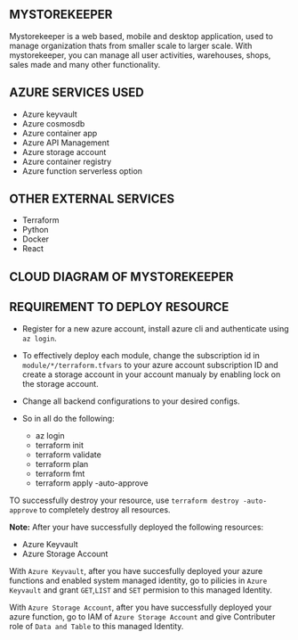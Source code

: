 ## MYSTOREKEEPER

Mystorekeeper is a web based, mobile and desktop application, used to manage organization thats from smaller scale to larger scale. With mystorekeeper, you can manage all user activities, warehouses, shops, sales made and many other functionality.

## AZURE SERVICES USED

* Azure keyvault
* Azure cosmosdb
* Azure container app
* Azure API Management
* Azure storage account
* Azure container registry
* Azure function serverless option

## OTHER EXTERNAL SERVICES

* Terraform
* Python
* Docker
* React

## CLOUD DIAGRAM OF MYSTOREKEEPER

## REQUIREMENT TO DEPLOY RESOURCE

* Register for a new azure account, install azure cli and authenticate using `az login`.
* To effectively deploy each module, change the subscription id in `module/*/terraform.tfvars` to your azure account subscription ID and create a storage account in your account manualy by enabling lock on the storage account.
* Change all backend configurations to your desired configs.
* So in all do the following:

    * az login
    * terraform init
    * terraform validate
    * terraform plan
    * terraform fmt
    * terraform apply -auto-approve

TO successfully destroy your resource, use `terraform destroy -auto-approve` to completely destroy all resources.

**Note:**
After your have successfully deployed the following resources:

* Azure Keyvault
* Azure Storage Account

With `Azure Keyvault`, after you have succesfully deployed your azure functions and enabled system managed identity, go to pilicies in `Azure Keyvault` and grant `GET`,`LIST` and `SET` permision to this managed Identity.

With `Azure Storage Account`, after you have successfully deployed your azure function, go to IAM of `Azure Storage Account` and give Contributer role of `Data and Table` to this managed Identity.